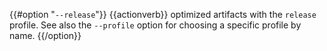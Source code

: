 {{#option "`--release`"}}
{{actionverb}} optimized artifacts with the `release` profile.
See also the `--profile` option for choosing a specific profile by name.
{{/option}}
